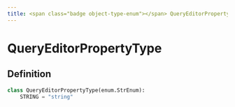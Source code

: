 ```yaml
---
title: <span class="badge object-type-enum"></span> QueryEditorPropertyType
---
```

# <span class="badge object-type-enum"></span> QueryEditorPropertyType

## Definition

```python
class QueryEditorPropertyType(enum.StrEnum):
    STRING = "string"
```
